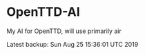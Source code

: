# OpenTTD-AI
My AI for OpenTTD, will use primarily air

Latest backup: Sun Aug 25 15:36:01 UTC 2019
